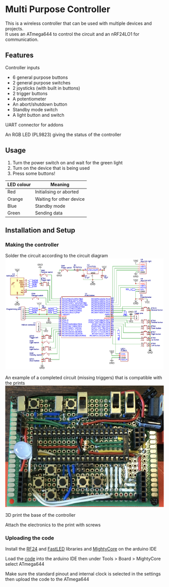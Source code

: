 # Multi Purpose Controller

This is a wireless controller that can be used with multiple devices and projects.  
It uses an ATmega644 to control the circuit and an nRF24LO1 for communication.  

## Features

Controller inputs
- 6 general purpose buttons
- 2 general purpose switches
- 2 joysticks (with built in buttons)
- 2 trigger buttons
- A potentiometer
- An abort/shutdown button
- Standby mode switch
- A light button and switch

UART connector for addons

An RGB LED (PL9823) giving the status of the controller

## Usage

1. Turn the power switch on and wait for the green light
2. Turn on the device that is being used
3. Press some buttons!

LED colour | Meaning
---------- | ------------------------
Red        | Initialising or aborted
Orange     | Waiting for other device
Blue       | Standby mode
Green      | Sending data

## Installation and Setup

### Making the controller

Solder the circuit according to the circuit diagram
![Circuit Diagram](images/circuitdiagram.png)

An example of a completed circuit (missing triggers) that is compatible with the prints  
<img src="images/perfboard.jpg" alt="Soldered Circuit" width="828" />

3D print the base of the controller

Attach the electronics to the print with screws

### Uploading the code

Install the [RF24](https://github.com/nRF24/RF24) and [FastLED](https://github.com/FastLED/FastLED) libraries and [MightyCore](https://github.com/MCUdude/MightyCore) on the arduino IDE

Load the [code](https://github.com/MSchmidt951/Multi-Purpose-Controller/blob/main/controller/controller.ino) into the arduino IDE then under Tools > Board > MightyCore select ATmega644

Make sure the standard pinout and internal clock is selected in the settings then upload the code to the ATmega644